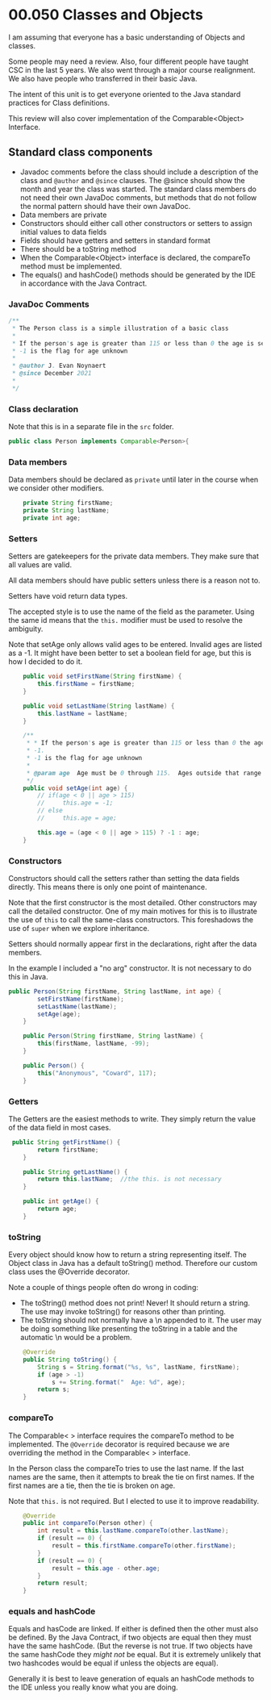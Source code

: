 # 00.050 Classes and Objects

I am assuming that everyone has a basic understanding of Objects and classes.

Some people may need a review.  Also, four different people have taught CSC in the last 5 years.  We also went through a major course realignment.  We also have people who transferred in their basic Java.  

The intent of this unit is to get everyone oriented to the Java standard practices for Class definitions.

This review will also cover implementation of the Comparable&lt;Object> Interface.

## Standard class components

* Javadoc comments before the class should include a description of the class and `@author` and `@since` clauses.  The @since should show the month and year the class was started.  The standard class members do not need their own JavaDoc comments, but methods that do not follow the normal pattern should have their own JavaDoc.
* Data members are private
* Constructors should either call other constructors or setters to assign initial values to data fields
* Fields should have getters and setters in standard format
* There should be a toString method
* When the Comparable&lt;Object> interface is declared, the compareTo method must be implemented.
* The equals() and hashCode() methods should be generated by the IDE in accordance with the Java Contract.


### JavaDoc Comments

```java
/**
 * The Person class is a simple illustration of a basic class
 * 
 * If the person's age is greater than 115 or less than 0 the age is set to -1.  
 * -1 is the flag for age unknown
 * 
 * @author J. Evan Noynaert
 * @since December 2021
 * 
 */
 ```

 ### Class declaration

 Note that this is in a separate file in the `src` folder.

 ```java
 public class Person implements Comparable<Person>{
```

### Data members

Data members should be declared as `private` until later in the course when we consider other modifiers.

```java
    private String firstName;
    private String lastName;
    private int age;
```

### Setters

Setters are gatekeepers for the private data members.  They make sure that all values are valid.  

All data members should have public setters unless there is a reason not to.  

Setters have void return data types. 

The accepted style is to use the name of the field as the parameter.  Using the same id means that the `this.` modifier must be used to resolve the ambiguity.

Note that setAge only allows valid ages to be entered.  Invalid ages are listed as a -1.  It might have been better to set a boolean field for age, but this is how I decided to do it.

```java
    public void setFirstName(String firstName) {
        this.firstName = firstName;
    }

    public void setLastName(String lastName) { 
        this.lastName = lastName;
    }

    /**
     * * If the person's age is greater than 115 or less than 0 the age is set to
     * -1.
     * -1 is the flag for age unknown
     * 
     * @param age  Age must be 0 through 115.  Ages outside that range are flag as age unknown.
     */
    public void setAge(int age) {
        // if(age < 0 || age > 115)
        //     this.age = -1;
        // else
        //     this.age = age;

        this.age = (age < 0 || age > 115) ? -1 : age;
    }
```

### Constructors

Constructors should call the setters rather than setting the data fields directly.  This means there is only one point of maintenance.

Note that the first constructor is the most detailed.  Other constructors may call the detailed constructor.  One of my main motives for this is to illustrate the use of `this` to call the same-class constructors.  This foreshadows the use of `super` when we explore inheritance.

Setters should normally appear first in the declarations, right after the data members.

In the example I included a "no arg" constructor.  It is not necessary to do this in Java.  

```java
public Person(String firstName, String lastName, int age) {
        setFirstName(firstName);
        setLastName(lastName);
        setAge(age);
    }

    public Person(String firstName, String lastName) {
        this(firstName, lastName, -99);
    }

    public Person() {
        this("Anonymous", "Coward", 117);
    }
```

### Getters

The Getters are the easiest methods to write.  They simply return the value of the data field in most cases.

```java
 public String getFirstName() {
        return firstName;
    }

    public String getLastName() {
        return this.lastName;  //the this. is not necessary
    }

    public int getAge() {
        return age;
    }
```

### toString

Every object should know how to return a string representing itself.  The Object class in Java has a default toString() method.  Therefore our custom class uses the @Override decorator.

Note a couple of things people often do wrong in coding:

* The toString() method does not print!  Never!  It should return a string.  The use may invoke toString() for reasons other than printing.
* The toString should not normally have a \n appended to it.  The user may be doing something like presenting the toString in a table and the automatic \n would be a problem.  


```java
    @Override
    public String toString() {
        String s = String.format("%s, %s", lastName, firstName);
        if (age > -1)
            s += String.format("  Age: %d", age);
        return s;
    }
```

### compareTo

The Comparable&lt; > interface requires the compareTo method to be implemented.  The `@Override` decorator is required because we are overriding the method in the Comparable&lt; > interface.

In the Person class the compareTo tries to use the last name.  If the last names are the same, then it attempts to break the tie on first names.  If the first names are a tie, then the tie is broken on age.

Note that `this.` is not required.  But I elected to use it to improve readability.

```java
    @Override
    public int compareTo(Person other) {
        int result = this.lastName.compareTo(other.lastName);
        if (result == 0) {
            result = this.firstName.compareTo(other.firstName);
        }
        if (result == 0) {
            result = this.age - other.age;
        }
        return result;
    }
```

### equals and hashCode

Equals and hasCode are linked.  If either is defined then the other must also be defined.  By the Java Contract, if two objects are equal then they must have the same hashCode.  (But the reverse is not true.  If two objects have the same hashCode they *might not* be equal.  But it is extremely unlikely that two hashcodes would be equal if unless the objects are equal).

Generally it is best to leave generation of equals an hashCode methods to the IDE unless you really know what you are doing.




